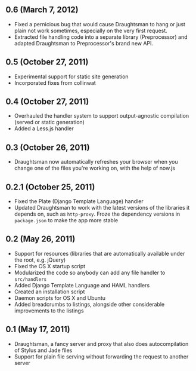 ## 0.6 (March 7, 2012)

* Fixed a pernicious bug that would cause Draughtsman to hang or just plain not work sometimes, especially on the very first request.
* Extracted file handling code into a separate library (Preprocessor) and adapted Draughtsman to Preprocessor's brand new API.

## 0.5 (October 27, 2011)

* Experimental support for static site generation
* Incorporated fixes from collinwat

## 0.4 (October 27, 2011)

* Overhauled the handler system to support output-agnostic compilation (served or static generation)
* Added a Less.js handler

## 0.3 (October 26, 2011)

* Draughtsman now automatically refreshes your browser when you change one of the files you're working on, with the help of now.js

## 0.2.1 (October 25, 2011)

* Fixed the Plate (Django Template Language) handler
* Updated Draughtsman to work with the latest versions of the libraries it depends on, such as `http-proxy`. Froze the dependency versions in `package.json` to make the app more stable

## 0.2 (May 26, 2011)

* Support for resources (libraries that are automatically available under the root, e.g. jQuery)
* Fixed the OS X startup script
* Modularized the code so anybody can add any file handler to `src/handlers`
* Added Django Template Language and HAML handlers
* Created an installation script
* Daemon scripts for OS X and Ubuntu
* Added breadcrumbs to listings, alongside other considerable improvements to the listings

## 0.1 (May 17, 2011)

* Draughtsman, a fancy server and proxy that also does autocompilation of Stylus and Jade files
* Support for plain file serving without forwarding the request to another server
